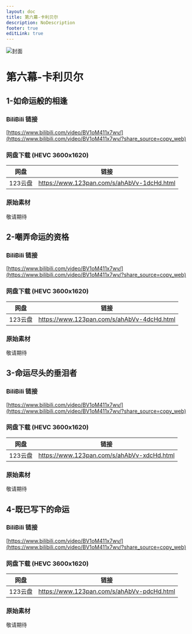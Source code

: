 ```yaml
---
layout: doc
title: 第六幕-卡利贝尔
description: NoDescription
footer: true
editLink: true
---
```


![封面](https://vip.123pan.cn/1814176066/DirectLink/%E4%B8%96%E7%95%8C%E6%A0%91%E5%B0%81%E9%9D%A2/c3a6-cover.webp)

# 第六幕-卡利贝尔

## 1-如命运般的相逢

### BiliBili 链接

[https://www.bilibili.com/video/BV1oM411x7wv/](https://www.bilibili.com/video/BV1oM411x7wv/?share_source=copy_web)

### 网盘下载 (HEVC 3600x1620)

| 网盘    | 链接                                         |
|-------|--------------------------------------------|
| 123云盘 | https://www.123pan.com/s/ahAbVv-1dcHd.html |

### 原始素材

敬请期待


## 2-嘲弄命运的资格

### BiliBili 链接

[https://www.bilibili.com/video/BV1oM411x7wv/](https://www.bilibili.com/video/BV1oM411x7wv/?share_source=copy_web)

### 网盘下载 (HEVC 3600x1620)

| 网盘    | 链接                                         |
|-------|--------------------------------------------|
| 123云盘 | https://www.123pan.com/s/ahAbVv-4dcHd.html |

### 原始素材

敬请期待


## 3-命运尽头的垂泪者

### BiliBili 链接

[https://www.bilibili.com/video/BV1oM411x7wv/](https://www.bilibili.com/video/BV1oM411x7wv/?share_source=copy_web)

### 网盘下载 (HEVC 3600x1620)

| 网盘    | 链接                                         |
|-------|--------------------------------------------|
| 123云盘 | https://www.123pan.com/s/ahAbVv-xdcHd.html |

### 原始素材

敬请期待


## 4-既已写下的命运

### BiliBili 链接

[https://www.bilibili.com/video/BV1oM411x7wv/](https://www.bilibili.com/video/BV1oM411x7wv/?share_source=copy_web)

### 网盘下载 (HEVC 3600x1620)

| 网盘    | 链接                                         |
|-------|--------------------------------------------|
| 123云盘 | https://www.123pan.com/s/ahAbVv-pdcHd.html |

### 原始素材

敬请期待

